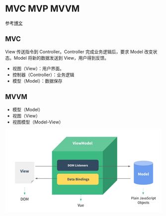 # MVC MVP MVVM

参考[博文](https://www.ruanyifeng.com/blog/2015/02/mvcmvp_mvvm.html)



## MVC

View 传送指令到 Controller。Controller 完成业务逻辑后，要求 Model 改变状态。Model 将新的数据发送到 View，用户得到反馈。

* 视图（View）：用户界面。
* 控制器（Controller）：业务逻辑
* 模型（Model）：数据保存

## MVVM

* 模型（Model）
* 视图（View）
* 视图模型（Model-View）

![MVVM](./assets/MVVM.png)
